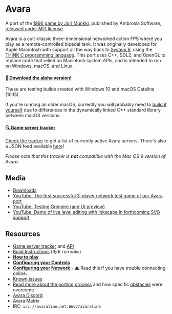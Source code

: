 
# Avara

A port of the [1996 game by Juri Munkki](https://en.wikipedia.org/wiki/Avara), published by Ambrosia Software, [released under MIT license](https://github.com/jmunkki/Avara).

Avara is a cult-classic three-dimensional networked action FPS where you play as a remote-controlled bipedal tank. It was originally developed for Apple Macintosh with support all the way back to [System 6](https://en.wikipedia.org/wiki/System_6), using the [THINK C programming language](https://en.wikipedia.org/wiki/THINK_C). This port uses C++, SDL2, and OpenGL to replace code that relied on Macintosh system APIs, and is intended to run on Windows, macOS, and Linux.

#### [💾 Download the alpha version!](https://github.com/avaraline/Avara/releases/tag/0.7.0-nightly.20201230)

These are testing builds created with Windows 10 and macOS Catalina (10.15).

If you're running an older macOS, currently you will probably need to [build it yourself](https://github.com/avaraline/Avara/wiki/Build-instructions) due to differences in the dynamically linked C++ standard library between macOS versions.

#### [🔍 Game server tracker](http://avara.io/)
[Check the tracker](http://avara.io/) to get a list of currently active Avara servers. There's also a JSON feed available [here](http://avara.io/api/v1/games/)!

_Please note that this tracker is **not** compatible with the Mac OS 9 version of Avara._

## Media
* [Downloads](https://github.com/avaraline/Avara/releases/tag/0.7.0-nightly.20201230)
* [YouTube: The first successful 3-player network test game of our Avara port](https://www.youtube.com/watch?v=aOW6lSC0kQI)
* [YouTube: Testing Grimoire (and UI preview)](https://www.youtube.com/watch?v=OX4I18PXXOI&)
* [YouTube: Demo of live level editing with Inkscape in forthcoming SVG support](https://www.youtube.com/watch?v=ArM6k6w1ItM)

## Resources 
- [Game server tracker](http://avara.io/) and [API](http://avara.io/api/v1/games/)
- [Build Instructions](https://github.com/avaraline/Avara/wiki/Build-instructions) (tl;dr run `make`)
- **[How to play](https://github.com/avaraline/Avara/wiki/How-to-Play)**
- **[Configuring your Controls](https://github.com/avaraline/Avara/wiki/Configuring-your-Controls)**
- **[Configuring your Network](https://github.com/avaraline/Avara/wiki/Configuring-your-Network)** - ⚠️ Read this if you have trouble connecting online.
- [Known issues](https://github.com/avaraline/Avara/issues?q=is%3Aissue+is%3Aopen+label%3Abug)
- [Read more about the porting process](https://github.com/avaraline/Avara/wiki/Porting-challenges) and how specific [obstacles](https://en.wikipedia.org/wiki/Macintosh_Toolbox) were overcome
- [Avara Discord](https://discord.gg/yw5qnBtJd5)
- [Avara Matrix](https://matrix.to/#/!aIYRNfvpKSzEIwbtqn:vastan.net?via=vastan.net&via=matrix.org)
- IRC: `irc://avaraline.net:6667/avaraline`


